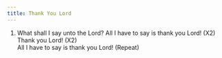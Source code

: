 ```yaml
---
title: Thank You Lord
---
```


   
1. What shall I say unto the Lord? All I have to say is thank you Lord! (X2)  
Thank you Lord! (X2)  
All I have to say is thank you Lord! (Repeat)  
